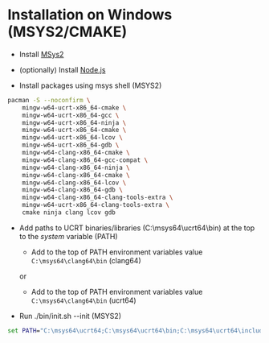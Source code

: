 # Installation on Windows (MSYS2/CMAKE)

- Install [MSys2](https://www.msys2.org/docs/cmake/)

- (optionally) Install [Node.js](https://nodejs.org/en/download/prebuilt-installer)

- Install  packages using msys shell (MSYS2)

```bash
pacman -S --noconfirm \
    mingw-w64-ucrt-x86_64-cmake \
    mingw-w64-ucrt-x86_64-gcc \
    mingw-w64-ucrt-x86_64-ninja \
    mingw-w64-ucrt-x86_64-cmake \
    mingw-w64-ucrt-x86_64-lcov \
    mingw-w64-ucrt-x86_64-gdb \
    mingw-w64-clang-x86_64-cmake \
    mingw-w64-clang-x86_64-gcc-compat \
    mingw-w64-clang-x86_64-ninja \
    mingw-w64-clang-x86_64-cmake \
    mingw-w64-clang-x86_64-lcov \
    mingw-w64-clang-x86_64-gdb \
    mingw-w64-clang-x86_64-clang-tools-extra \
    mingw-w64-ucrt-x86_64-clang-tools-extra \
    cmake ninja clang lcov gdb
```

- Add paths to UCRT binaries/libraries (C:\msys64\ucrt64\bin) at the top to the *system* variable (PATH)

    - Add to the top of PATH environment variables value `C:\msys64\clang64\bin` (clang64)

    or

    - Add to the top of PATH environment variables value `C:\msys64\clang64\bin` (ucrt64)

- Run ./bin/init.sh --init (MSYS2)

```cmd
set PATH="C:\msys64\ucrt64;C:\msys64\ucrt64\bin;C:\msys64\ucrt64\include;C:\msys64\ucrt64\lib;%PATH%"
```
